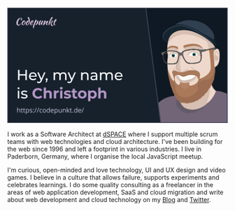 <a href="https://codepunkt.de/"><img src="hey.svg" alt="Hey, my name is Christoph!" /></a>

I work as a Software Architect at [dSPACE](https://www.dspace.com/en/pub/home.cfm) where I support multiple scrum teams with web technologies and cloud architecture. I've been building for the web since 1996 and left a footprint in various industries. I live in Paderborn, Germany, where I organise the local JavaScript meetup.

I'm curious, open-minded and love technology, UI and UX design and video games. I believe in a culture that allows failure, supports experiments and celebrates learnings. I do some quality consulting as a freelancer in the areas of web application development, SaaS and cloud migration and write about web development and cloud technology on my [Blog](https://codepunkt.de/writing) and [Twitter](https://twitter.com/code_punkt).

<!--
My latest blog posts are:

- placeholder 1
- placeholder 2
- placeholder 3
-->
